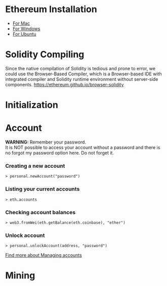 # Ethereum Installation

- [For Mac](https://github.com/ethereum/go-ethereum/wiki/Installation-Instructions-for-Mac)  
- [For Windows](https://github.com/ethereum/go-ethereum/wiki/Installation-instructions-for-Windows)
- [For Ubuntu](https://github.com/ethereum/go-ethereum/wiki/Installation-Instructions-for-Ubuntu)

# Solidity Compiling
Since the native compilation of Solidity is tedious and prone to error, we could use the Browser-Based Compiler, which is a Browser-based IDE with integrated compiler and Solidity runtime environment without server-side components.
https://ethereum.github.io/browser-solidity

# Initialization


# Account 

**WARNING:** Remember your password.  
It is NOT possible to access your account without a password and there is no forgot my password option here. Do not forget it.

### Creating a new account
    > personal.newAccount("password")
  
### Listing your current accounts
    > eth.accounts

### Checking account balances
    > web3.fromWei(eth.getBalance(eth.coinbase), "ether")

### Unlock account
    > personal.unlockAccount(address, "password")

[Find more about Managing accounts](https://github.com/ethereum/go-ethereum/wiki/Managing-your-accounts)
   
# Mining
